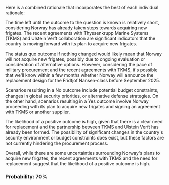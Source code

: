 Here is a combined rationale that incorporates the best of each individual rationale:

The time left until the outcome to the question is known is relatively short, considering Norway has already taken steps towards acquiring new frigates. The recent agreements with Thyssenkrupp Marine Systems (TKMS) and Ulstein Verft collaboration are significant indicators that the country is moving forward with its plan to acquire new frigates.

The status quo outcome if nothing changed would likely mean that Norway will not acquire new frigates, possibly due to ongoing evaluation or consideration of alternative options. However, considering the pace of military procurement and the recent agreements with TKMS, it's possible that we'll know within a few months whether Norway will announce the replacement design for the Fridtjof Nansen-class before September 2025.

Scenarios resulting in a No outcome include potential budget constraints, changes in global security priorities, or alternative defense strategies. On the other hand, scenarios resulting in a Yes outcome involve Norway proceeding with its plan to acquire new frigates and signing an agreement with TKMS or another supplier.

The likelihood of a positive outcome is high, given that there is a clear need for replacement and the partnership between TKMS and Ulstein Verft has already been formed. The possibility of significant changes in the country's security environment or budget constraints does exist, but these factors are not currently hindering the procurement process.

Overall, while there are some uncertainties surrounding Norway's plans to acquire new frigates, the recent agreements with TKMS and the need for replacement suggest that the likelihood of a positive outcome is high.

### Probability: 70%